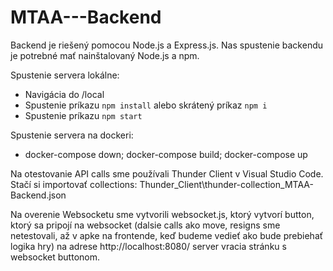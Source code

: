 # MTAA---Backend

Backend je riešený pomocou Node.js a Express.js.
Nas spustenie backendu je potrebné mať nainštalovaný Node.js a npm.

Spustenie servera lokálne:

-   Navigácia do /local
-   Spustenie príkazu `npm install` alebo skrátený príkaz `npm i`
-   Spustenie príkazu `npm start`

Spustenie servera na dockeri:

-   docker-compose down; docker-compose build; docker-compose up

Na otestovanie API calls sme používali Thunder Client v Visual Studio Code.
Stačí si importovať collections: Thunder_Client\thunder-collection_MTAA-Backend.json

Na overenie Websocketu sme vytvorili websocket.js, ktorý vytvorí button, ktorý sa pripojí na websocket (dalsie calls ako move, resigns sme netestovali, až v apke na frontende, keď budeme vedieť ako bude prebiehať logika hry)
na adrese http://localhost:8080/ server vracia stránku s websocket buttonom.
